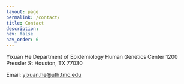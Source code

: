 ```yaml
---
layout: page
permalink: /contact/
title: Contact
description: 
nav: false
nav_order: 6
---
```


Yixuan He
Department of Epidemiology 
Human Genetics Center
1200 Pressler St
Houston, TX 77030

Email: yixuan.he@uth.tmc.edu
